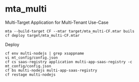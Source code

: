 # mta_multi
Multi-Target Application for Multi-Tenant Use-Case
```
mta --build-target CF --mtar target/mta_multi-CF.mtar buils
cf deploy target/mta_multi-CF.mtar
```
Deploy
```
cf env multi-nodejs | grep xsappname
vi mt_config/config.json
cf cs saas-registry application multi-app-saas-registry -c mt_config/config.json
cf bs multi-nodejs multi-app-saas-registry
cf restage multi-nodejs
```
